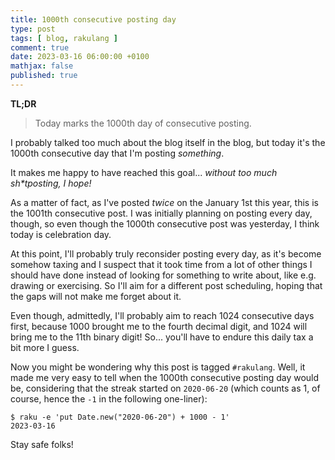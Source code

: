 ```yaml
---
title: 1000th consecutive posting day
type: post
tags: [ blog, rakulang ]
comment: true
date: 2023-03-16 06:00:00 +0100
mathjax: false
published: true
---
```


**TL;DR**

> Today marks the 1000th day of consecutive posting.

I probably talked too much about the blog itself in the blog, but today it's
the 1000th consecutive day that I'm posting *something*.

It makes me happy to have reached this goal... *without too much
sh\*tposting, I hope!*

As a matter of fact, as I've posted *twice* on the January 1st this year,
this is the 1001th consecutive post. I was initially planning on posting
every day, though, so even though the 1000th consecutive post was yesterday,
I think today is celebration day.

At this point, I'll probably truly reconsider posting every day, as it's
become somehow taxing and I suspect that it took time from a lot of other
things I should have done instead of looking for something to write about,
like e.g. drawing or exercising. So I'll aim for a different post
scheduling, hoping that the gaps will not make me forget about it.

Even though, admittedly, I'll probably aim to reach 1024 consecutive days
first, because 1000 brought me to the fourth decimal digit, and 1024 will
bring me to the 11th binary digit! So... you'll have to endure this daily
tax a bit more I guess.

Now you might be wondering why this post is tagged `#rakulang`. Well, it
made me very easy to tell when the 1000th consecutive posting day would be,
considering that the streak started on `2020-06-20` (which counts as 1, of
course, hence the `-1` in the following one-liner):

```shell
$ raku -e 'put Date.new("2020-06-20") + 1000 - 1'
2023-03-16
```

Stay safe folks!
